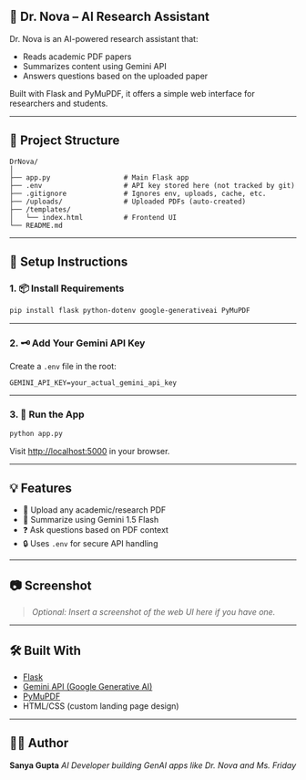 
## 🧠 Dr. Nova – AI Research Assistant

Dr. Nova is an AI-powered research assistant that:

* Reads academic PDF papers
* Summarizes content using Gemini API
* Answers questions based on the uploaded paper

Built with Flask and PyMuPDF, it offers a simple web interface for researchers and students.

---

## 📁 Project Structure

```
DrNova/
│
├── app.py                  # Main Flask app
├── .env                    # API key stored here (not tracked by git)
├── .gitignore              # Ignores env, uploads, cache, etc.
├── /uploads/               # Uploaded PDFs (auto-created)
├── /templates/
│   └── index.html          # Frontend UI
└── README.md
```

---

## 🔧 Setup Instructions

### 1. 📦 Install Requirements

```bash
pip install flask python-dotenv google-generativeai PyMuPDF
```

---

### 2. 🗝️ Add Your Gemini API Key

Create a `.env` file in the root:

```
GEMINI_API_KEY=your_actual_gemini_api_key
```

---

### 3. 🚀 Run the App

```bash
python app.py
```

Visit [http://localhost:5000](http://localhost:5000) in your browser.

---

## 💡 Features

* 📄 Upload any academic/research PDF
* 🧠 Summarize using Gemini 1.5 Flash
* ❓ Ask questions based on PDF context
* 🔒 Uses `.env` for secure API handling

---

## 📷 Screenshot

> *Optional: Insert a screenshot of the web UI here if you have one.*

---

## 🛠️ Built With

* [Flask](https://flask.palletsprojects.com/)
* [Gemini API (Google Generative AI)](https://ai.google.dev/)
* [PyMuPDF](https://pymupdf.readthedocs.io/en/latest/)
* HTML/CSS (custom landing page design)

---

## 🧑‍💻 Author

**Sanya Gupta**
*AI Developer building GenAI apps like Dr. Nova and Ms. Friday*

